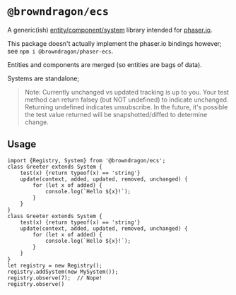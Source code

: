 # `@browndragon/ecs`

A generic(ish) [entity/component/system](https://en.wikipedia.org/wiki/Entity_component_system) library intended for [phaser.io](phaser.io).

This package doesn't actually implement the phaser.io bindings however; see `npm i @browndragon/phaser-ecs`.

Entities and components are merged (so entities are bags of data).

Systems are standalone; 

> Note: Currently unchanged vs updated tracking is up to you. Your test method can return falsey (but NOT undefined) to indicate unchanged. Returning undefined indicates unsubscribe.
> In the future, it's possible the test value returned will be snapshotted/diffed to determine change.

## Usage

```
import {Registry, System} from '@browndragon/ecs';
class Greeter extends System {
    test(x) {return typeof(x) == 'string'}
    update(context, added, updated, removed, unchanged) {
        for (let x of added) {
            console.log(`Hello ${x}!`);
        }
    }
}
class Greeter extends System {
    test(x) {return typeof(x) == 'string'}
    update(context, added, updated, removed, unchanged) {
        for (let x of added) {
            console.log(`Hello ${x}!`);
        }
    }
}
let registry = new Registry();
registry.addSystem(new MySystem());
registry.observe(7);  // Nope!
registry.observe()
```
